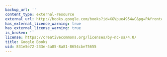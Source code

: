 ```yaml
---
backup_url: ''
content_type: external-resource
external_url: http://books.google.com/books?id=XGVpue4954wC&pg=PAfrontcover
has_external_licence_warning: true
has_external_license_warning: true
is_broken: ''
license: https://creativecommons.org/licenses/by-nc-sa/4.0/
title: Google Books
uid: 831e5e72-233e-4a85-8a81-8654cbe75655
---
```

